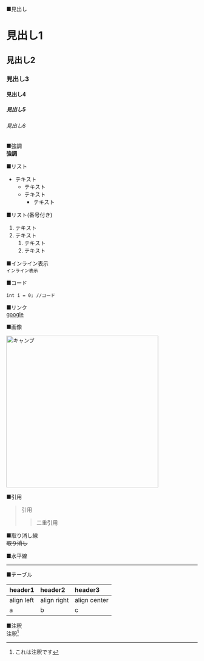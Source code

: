 ■見出し
# 見出し1
## 見出し2
### 見出し3
#### 見出し4
##### 見出し5
###### 見出し6

■強調  
**強調**

■リスト
* テキスト
    * テキスト
    * テキスト
        * テキスト


■リスト(番号付き)
1. テキスト    
2. テキスト    
    1. テキスト  
    3.  テキスト

■インライン表示  
`インライン表示`

■コード
```
int i = 0; //コード
```

■リンク  
[google](http://google.co.jp/)

■画像 

<img width="400" alt="キャンプ" src="https://scontent-nrt1-1.xx.fbcdn.net/v/t1.0-9/37635099_1733390616777783_8727572320853426176_o.jpg?_nc_cat=0&oh=8c141a4303a846ce1221fb24db9139b3&oe=5C300DBF">

■引用  
>引用  
>>二重引用  

■取り消し線  
~~取り消し~~

■水平線
***

■テーブル
  
|header1|header2|header3|
|:---|:---|:---|
|align left|align right|align center|
|a|b|c|

■注釈  
注釈[^1]

[^1]: これは注釈です

